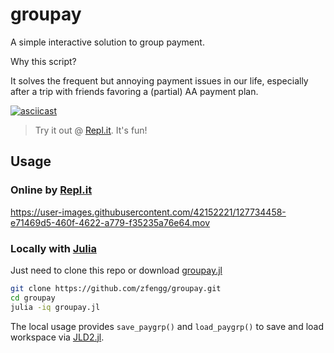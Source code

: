 # groupay

A simple interactive solution to group payment.

Why this script?

It solves the frequent but annoying payment issues in our life, especially after a trip with friends favoring a (partial) AA payment plan.

[![asciicast](https://asciinema.org/a/427746.svg)](https://asciinema.org/a/427746?t=7)

> Try it out @ [Repl.it](https://replit.com/@zfengg/groupay). It's fun!

## Usage
### Online by [Repl.it](https://replit.com/@zfengg/groupay)

https://user-images.githubusercontent.com/42152221/127734458-e71469d5-460f-4622-a779-f35235a76e64.mov

### Locally with [Julia](https://julialang.org/downloads/)

Just need to clone this repo or download [groupay.jl](groupay.jl)

```bash
git clone https://github.com/zfengg/groupay.git
cd groupay
julia -iq groupay.jl
```

The local usage provides `save_paygrp()` and `load_paygrp()` to save and load workspace via [JLD2.jl](https://github.com/JuliaIO/JLD2.jl).
